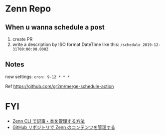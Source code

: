 # Zenn Repo

## When u wanna schedule a post

1. create PR
2. write a description by ISO format DateTime like this: `/schedule 2019-12-31T00:00:00.000Z`

## Notes

now settings: `cron: 9-12 * * *`

Ref https://github.com/gr2m/merge-schedule-action

# FYI

- [Zenn CLI で記事・本を管理する方法](https://zenn.dev/zenn/articles/zenn-cli-guide)
- [GitHub リポジトリで Zenn のコンテンツを管理する](https://zenn.dev/zenn/articles/connect-to-github)

